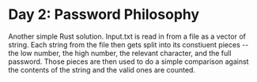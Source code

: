 # Day 2: Password Philosophy

Another simple Rust solution. Input.txt is read in from a file as a vector of string. Each string from the file then gets split into its constiuent pieces -- the low number, the high number, the relevant character, and the full password. Those pieces are then used to do a simple comparison against the contents of the string and the valid ones are counted.
